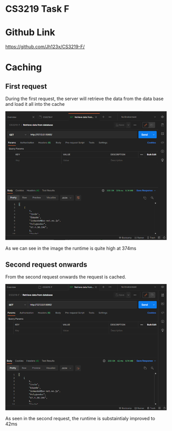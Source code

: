 # CS3219 Task F

# Github Link
https://github.com/Jh123x/CS3219-F/

# Caching

## First request
During the first request, the server will retrieve the data from the data base and load it all into the cache

![first request](./images/First%20request.png)

As we can see in the image the runtime is quite high at 374ms

## Second request onwards
From the second request onwards the request is cached.

![second request](./images/2nd%20request.png)

As seen in the second request, the runtime is substaintialy improved to 42ms

